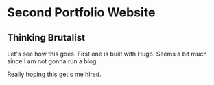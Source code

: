 # Second Portfolio Website
## Thinking Brutalist

Let's see how this goes. First one is built with Hugo. Seems a bit much since I am not gonna run a blog.

Really hoping this get's me hired.
